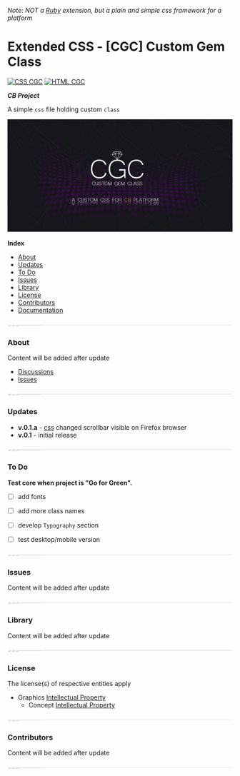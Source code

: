 *Note: NOT a [Ruby](https://www.ruby-lang.org/en/) extension, but a plain and simple css framework for a platform*
# Extended CSS - [CGC] Custom Gem Class
<a href="https://raw.githubusercontent.com/DanNitro/cb/main/cb-extraclass.css"><img src="https://img.shields.io/badge/CGC-RAW css .v.0.1-green" alt="CSS CGC"/></a> <a href="https://dannitro.github.io/cb/examples/layout-examples-using-blocks.html"><img src="https://img.shields.io/badge/CGC-HTML%20demo-blue" alt="HTML CGC"/></a>

***CB Project***

A simple `css` file holding custom `class`


[![CGC](https://raw.githubusercontent.com/DanNitro/cb/main/assets/img/repository-wide.jpg)](https://dannitro.github.io/cb/cb-extracalss.html)



**Index** 
- [About](README.md#about)
- [Updates](#updates)
- [To Do](README.md#to-do)
- [Issues](README.md#issues)
- [Library](#library)
- [License](#license)
- [Contributors](#contributors)
- [Documentation](https://dannitro.github.io/cb/cb-extracalss.html)

![hr](https://raw.githubusercontent.com/PwchiWorld/app/main/assets/img/hr.png)

### About 
Content will be added after update


 * [Discussions](https://github.com/dannitro/cb/discussions)
 * [Issues](https://github.com/dannitro/cb/issues)


![hr](https://raw.githubusercontent.com/PwchiWorld/app/main/assets/img/hr.png)

### Updates

- **v.0.1.a** - [css](https://github.com/DanNitro/cb/commit/ba2c04d01a259f3dea03f3b84d95bd01a459dd26) changed scrollbar visible on Firefox browser
- **v.0.1** - initial release





![hr](https://raw.githubusercontent.com/PwchiWorld/app/main/assets/img/hr.png)

### To Do
**Test core when project is "Go for Green".**

- [ ] add fonts
- [ ] add more class names
- [ ] develop `Typography` section
- [ ] test desktop/mobile version


![hr](https://raw.githubusercontent.com/PwchiWorld/app/main/assets/img/hr.png)


### Issues
Content will be added after update



![hr](https://raw.githubusercontent.com/PwchiWorld/app/main/assets/img/hr.png)



### Library
Content will be added after update


![hr](https://raw.githubusercontent.com/PwchiWorld/app/main/assets/img/hr.png)

### License
The license(s) of respective entities apply
* Graphics [Intellectual Property](https://github.com/DanNitro)
   * Concept [Intellectual Property](https://github.com/DanNitro)  
   
   
![hr](https://raw.githubusercontent.com/PwchiWorld/app/main/assets/img/hr.png)




### Contributors   
Content will be added after update



![hr](https://raw.githubusercontent.com/PwchiWorld/app/main/assets/img/hr.png)


